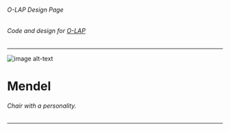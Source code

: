###### O-LAP Design Page
###### Code and design for [O-LAP](https://o-lap.com)  
---
![image alt-text](image-url)
# Mendel  
###### Chair with a personality.  
---